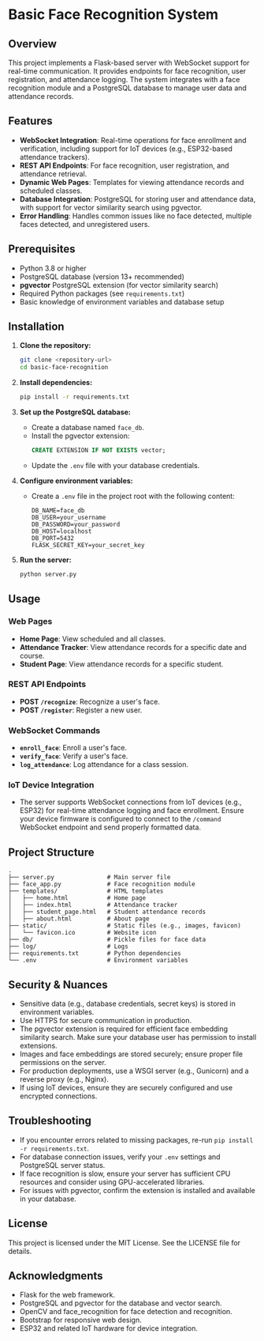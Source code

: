 # Basic Face Recognition System

## Overview
This project implements a Flask-based server with WebSocket support for real-time communication. It provides endpoints for face recognition, user registration, and attendance logging. The system integrates with a face recognition module and a PostgreSQL database to manage user data and attendance records.

## Features
- **WebSocket Integration**: Real-time operations for face enrollment and verification, including support for IoT devices (e.g., ESP32-based attendance trackers).
- **REST API Endpoints**: For face recognition, user registration, and attendance retrieval.
- **Dynamic Web Pages**: Templates for viewing attendance records and scheduled classes.
- **Database Integration**: PostgreSQL for storing user and attendance data, with support for vector similarity search using pgvector.
- **Error Handling**: Handles common issues like no face detected, multiple faces detected, and unregistered users.

## Prerequisites
- Python 3.8 or higher
- PostgreSQL database (version 13+ recommended)
- **pgvector** PostgreSQL extension (for vector similarity search)
- Required Python packages (see `requirements.txt`)
- Basic knowledge of environment variables and database setup

## Installation
1. **Clone the repository:**
   ```bash
   git clone <repository-url>
   cd basic-face-recognition
   ```

2. **Install dependencies:**
   ```bash
   pip install -r requirements.txt
   ```

3. **Set up the PostgreSQL database:**
   - Create a database named `face_db`.
   - Install the pgvector extension:
     ```sql
     CREATE EXTENSION IF NOT EXISTS vector;
     ```
   - Update the `.env` file with your database credentials.

4. **Configure environment variables:**
   - Create a `.env` file in the project root with the following content:
     ```env
     DB_NAME=face_db
     DB_USER=your_username
     DB_PASSWORD=your_password
     DB_HOST=localhost
     DB_PORT=5432
     FLASK_SECRET_KEY=your_secret_key
     ```

5. **Run the server:**
   ```bash
   python server.py
   ```

## Usage
### Web Pages
- **Home Page**: View scheduled and all classes.
- **Attendance Tracker**: View attendance records for a specific date and course.
- **Student Page**: View attendance records for a specific student.

### REST API Endpoints
- **POST `/recognize`**: Recognize a user's face.
- **POST `/register`**: Register a new user.

### WebSocket Commands
- **`enroll_face`**: Enroll a user's face.
- **`verify_face`**: Verify a user's face.
- **`log_attendance`**: Log attendance for a class session.

### IoT Device Integration
- The server supports WebSocket connections from IoT devices (e.g., ESP32) for real-time attendance logging and face enrollment. Ensure your device firmware is configured to connect to the `/command` WebSocket endpoint and send properly formatted data.

## Project Structure
```
.
├── server.py               # Main server file
├── face_app.py             # Face recognition module
├── templates/              # HTML templates
│   ├── home.html           # Home page
│   ├── index.html          # Attendance tracker
│   ├── student_page.html   # Student attendance records
│   ├── about.html          # About page
├── static/                 # Static files (e.g., images, favicon)
│   └── favicon.ico         # Website icon
├── db/                     # Pickle files for face data
├── log/                    # Logs
├── requirements.txt        # Python dependencies
└── .env                    # Environment variables
```

## Security & Nuances
- Sensitive data (e.g., database credentials, secret keys) is stored in environment variables.
- Use HTTPS for secure communication in production.
- The pgvector extension is required for efficient face embedding similarity search. Make sure your database user has permission to install extensions.
- Images and face embeddings are stored securely; ensure proper file permissions on the server.
- For production deployments, use a WSGI server (e.g., Gunicorn) and a reverse proxy (e.g., Nginx).
- If using IoT devices, ensure they are securely configured and use encrypted connections.

## Troubleshooting
- If you encounter errors related to missing packages, re-run `pip install -r requirements.txt`.
- For database connection issues, verify your `.env` settings and PostgreSQL server status.
- If face recognition is slow, ensure your server has sufficient CPU resources and consider using GPU-accelerated libraries.
- For issues with pgvector, confirm the extension is installed and available in your database.

## License
This project is licensed under the MIT License. See the LICENSE file for details.

## Acknowledgments
- Flask for the web framework.
- PostgreSQL and pgvector for the database and vector search.
- OpenCV and face_recognition for face detection and recognition.
- Bootstrap for responsive web design.
- ESP32 and related IoT hardware for device integration.
